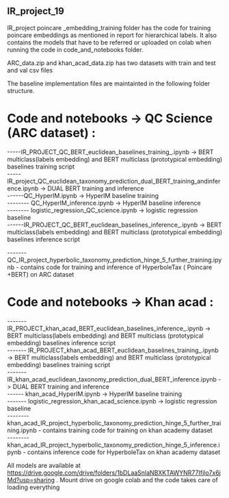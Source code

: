 ## IR_project_19

IR_project poincare _embedding_training folder has the code for training poincare embeddings as mentioned in report for hierarchical labels. 
It also contains the models that have to be referred or uploaded on colab when running the code in code_and_notebooks folder.

ARC_data.zip and khan_acad_data.zip has two datasets with train and test and val csv files

The baseline implementation files are maintainted in the following folder structure.

# Code and notebooks -> QC Science (ARC dataset) :

  -----IR_PROJECT_QC_BERT_euclidean_baselines_training_.ipynb  -> BERT multiclass(labels embedding) and BERT multiclass (prototypical embedding) baselines training script <br />
  -----IR_project_QC_euclidean_taxonomy_prediction_dual_BERT_training_andinference.ipynb -> DUAL BERT training and inference <br />
  ------QC_HyperIM.ipynb  -> HyperIM baseline training <br />
  -------- QC_HyperIM_inference.ipynb -> HyperIM baseline inference <br />
  -------- logistic_regression_QC_science.ipynb -> logistic regression baseline <br />
  ------IR_PROJECT_QC_BERT_euclidean_baselines_inference_.ipynb  -> BERT multiclass(labels embedding) and BERT multiclass (prototypical embedding) baselines inference script <br />
  
  ------- QC_IR_project_hyperbolic_taxonomy_prediction_hinge_5_further_training.ipynb - contains code for training and inference of HyperboleTax ( Poincare +BERT)
on ARC dataset

#  Code and notebooks -> Khan acad :

------- IR_PROJECT_khan_acad_BERT_euclidean_baselines_inference_.ipynb -> BERT multiclass(labels embedding) and BERT multiclass (prototypical embedding) baselines inference script <br />
------- IR_PROJECT_khan_acad_BERT_euclidean_baselines_training_.ipynb -> BERT multiclass(labels embedding) and BERT multiclass (prototypical embedding) baselines training script <br />
------- IR_khan_acad_euclidean_taxonomy_prediction_dual_BERT_inference.ipynb -> DUAL BERT training and inference <br />
------ khan_acad_HyperIM.ipynb  -> HyperIM baseline training <br />
------- logistic_regression_khan_acad_science.ipynb -> logistic regression baseline <br />
--------  khan_acad_IR_project_hyperbolic_taxonomy_prediction_hinge_5_further_training.ipynb - contains training code for training on khan academy dataset <br />
-------- khan_acad_IR_project_hyperbolic_taxonomy_prediction_hinge_5_inference.ipynb - contains inference code for HyperboleTax on khan academy dataset <br />


All models are available at https://drive.google.com/drive/folders/1bDLaaSnlaNBXKTAWYNR77Ifjlo7x6jMd?usp=sharing . Mount drive on google colab and the code takes care of loading everything
